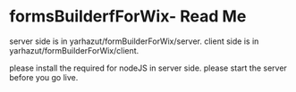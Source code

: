 # formsBuilderfForWix- Read Me
server side is in yarhazut/formBuilderForWix/server.
client side is in yarhazut/formBuilderForWix/client.

please install the required for nodeJS in server side.
please start the server before you go live.
